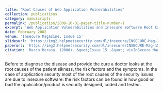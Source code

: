 ```yaml
---
title: "Root Causes of Web Application Vulnerabilities"
collection: publications
category: manuscripts
permalink: /publication/2009-10-01-paper-title-number-1
excerpt: 'Web Application Vulnerabilities and Insecure Software Root Causes: Solving the Software Security Problem From An Information Security Perspective'
date: February 2008
venue: 'Insecure Magazine, Issue 15'
slidesurl: 'https://img2.helpnetsecurity.com/dl/insecure/INSECURE-Mag-15.pdf'
paperurl: 'https://img2.helpnetsecurity.com/dl/insecure/INSECURE-Mag-15.pdf'
citation: 'Marco Morana, (2008). &quot;Issue 15 .&quot; <i>InSecure Magazine</i>. 1(1).'
---
```


Before to diagnose the disease and provide the cure a doctor looks at the root causes of the patient sikness, the risk factors and the symptoms. In the case of application security most of the root causes of the security issues are due to insecure software:  the risk factors can be found in how good or bad the application/product is security designed, coded and tested.
